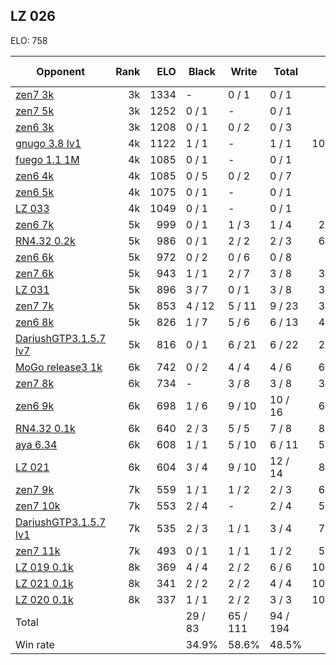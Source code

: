 ## LZ 026 ##

ELO: 758

Opponent | Rank | ELO | Black | Write | Total | Win rate
---------|-----:|----:|-------|-------|-------|-------:
[zen7 3k](zen7%203k.md) | 3k | 1334 | - | 0 / 1 | 0 / 1 | 0.0%
[zen7 5k](zen7%205k.md) | 3k | 1252 | 0 / 1 | - | 0 / 1 | 0.0%
[zen6 3k](zen6%203k.md) | 3k | 1208 | 0 / 1 | 0 / 2 | 0 / 3 | 0.0%
[gnugo 3.8 lv1](gnugo%203.8%20lv1.md) | 4k | 1122 | 1 / 1 | - | 1 / 1 | 100.0%
[fuego 1.1 1M](fuego%201.1%201M.md) | 4k | 1085 | 0 / 1 | - | 0 / 1 | 0.0%
[zen6 4k](zen6%204k.md) | 4k | 1085 | 0 / 5 | 0 / 2 | 0 / 7 | 0.0%
[zen6 5k](zen6%205k.md) | 4k | 1075 | 0 / 1 | - | 0 / 1 | 0.0%
[LZ 033](LZ%20033.md) | 4k | 1049 | 0 / 1 | - | 0 / 1 | 0.0%
[zen6 7k](zen6%207k.md) | 5k | 999 | 0 / 1 | 1 / 3 | 1 / 4 | 25.0%
[RN4.32 0.2k](RN4.32%200.2k.md) | 5k | 986 | 0 / 1 | 2 / 2 | 2 / 3 | 66.7%
[zen6 6k](zen6%206k.md) | 5k | 972 | 0 / 2 | 0 / 6 | 0 / 8 | 0.0%
[zen7 6k](zen7%206k.md) | 5k | 943 | 1 / 1 | 2 / 7 | 3 / 8 | 37.5%
[LZ 031](LZ%20031.md) | 5k | 896 | 3 / 7 | 0 / 1 | 3 / 8 | 37.5%
[zen7 7k](zen7%207k.md) | 5k | 853 | 4 / 12 | 5 / 11 | 9 / 23 | 39.1%
[zen6 8k](zen6%208k.md) | 5k | 826 | 1 / 7 | 5 / 6 | 6 / 13 | 46.2%
[DariushGTP3.1.5.7 lv7](DariushGTP3.1.5.7%20lv7.md) | 5k | 816 | 0 / 1 | 6 / 21 | 6 / 22 | 27.3%
[MoGo release3 1k](MoGo%20release3%201k.md) | 6k | 742 | 0 / 2 | 4 / 4 | 4 / 6 | 66.7%
[zen7 8k](zen7%208k.md) | 6k | 734 | - | 3 / 8 | 3 / 8 | 37.5%
[zen6 9k](zen6%209k.md) | 6k | 698 | 1 / 6 | 9 / 10 | 10 / 16 | 62.5%
[RN4.32 0.1k](RN4.32%200.1k.md) | 6k | 640 | 2 / 3 | 5 / 5 | 7 / 8 | 87.5%
[aya 6.34](aya%206.34.md) | 6k | 608 | 1 / 1 | 5 / 10 | 6 / 11 | 54.5%
[LZ 021](LZ%20021.md) | 6k | 604 | 3 / 4 | 9 / 10 | 12 / 14 | 85.7%
[zen7 9k](zen7%209k.md) | 7k | 559 | 1 / 1 | 1 / 2 | 2 / 3 | 66.7%
[zen7 10k](zen7%2010k.md) | 7k | 553 | 2 / 4 | - | 2 / 4 | 50.0%
[DariushGTP3.1.5.7 lv1](DariushGTP3.1.5.7%20lv1.md) | 7k | 535 | 2 / 3 | 1 / 1 | 3 / 4 | 75.0%
[zen7 11k](zen7%2011k.md) | 7k | 493 | 0 / 1 | 1 / 1 | 1 / 2 | 50.0%
[LZ 019 0.1k](LZ%20019%200.1k.md) | 8k | 369 | 4 / 4 | 2 / 2 | 6 / 6 | 100.0%
[LZ 021 0.1k](LZ%20021%200.1k.md) | 8k | 341 | 2 / 2 | 2 / 2 | 4 / 4 | 100.0%
[LZ 020 0.1k](LZ%20020%200.1k.md) | 8k | 337 | 1 / 1 | 2 / 2 | 3 / 3 | 100.0%
Total | | | 29 / 83 | 65 / 111 | 94 / 194 | 
Win rate| | | 34.9% | 58.6% | 48.5% | 
